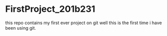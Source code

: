# FirstProject_201b231
this repo contains my first ever project on git
well this is the first time i have been using git.
